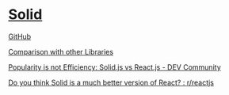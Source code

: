 # [Solid](https://www.solidjs.com/)
[GitHub](https://github.com/solidjs/solid)

[Comparison with other Libraries](https://www.solidjs.com/guides/comparison)

[Popularity is not Efficiency: Solid.js vs React.js - DEV Community](https://dev.to/miracool/popularity-is-not-efficiency-solidjs-vs-reactjs-de7)

[Do you think Solid is a much better version of React? : r/reactjs](https://www.reddit.com/r/reactjs/comments/ur1z30/do_you_think_solid_is_a_much_better_version_of/)